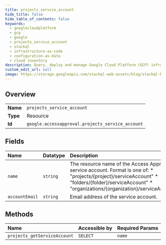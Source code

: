 ```yaml
---
title: projects_service_account
hide_title: false
hide_table_of_contents: false
keywords:
  - googlecloudplatform
  - gcp
  - google
  - projects_service_account
  - stackql
  - infrastructure-as-code
  - configuration-as-data
  - cloud inventory
description: Query, deploy and manage Google Cloud Platform (GCP) infrastructure and resources using SQL
custom_edit_url: null
image: https://storage.googleapis.com/stackql-web-assets/blog/stackql-blog-post-featured-image.png
---
```

  
    

## Overview
<table><tbody>
<tr><td><b>Name</b></td><td><code>projects_service_account</code></td></tr>
<tr><td><b>Type</b></td><td>Resource</td></tr>
<tr><td><b>Id</b></td><td><code>google.accessapproval.projects_service_account</code></td></tr>
</tbody></table>

## Fields
| Name | Datatype | Description |
|:-----|:---------|:------------|
| `name` | `string` | The resource name of the Access Approval service account. Format is one of: * "projects/{project}/serviceAccount" * "folders/{folder}/serviceAccount" * "organizations/{organization}/serviceAccount" |
| `accountEmail` | `string` | Email address of the service account. |
## Methods
| Name | Accessible by | Required Params |
|:-----|:--------------|:----------------|
| `projects_getServiceAccount` | `SELECT` | `name` |
